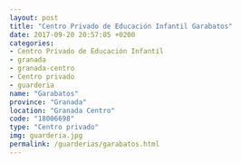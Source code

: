```yaml
---
layout: post
title: "Centro Privado de Educación Infantil Garabatos"
date: 2017-09-20 20:57:05 +0200
categories:
- Centro Privado de Educación Infantil
- granada
- granada-centro
- Centro privado
- guarderia
name: "Garabatos"
province: "Granada"
location: "Granada Centro"
code: "18006698"
type: "Centro privado"
img: guarderia.jpg
permalink: /guarderias/garabatos.html
---
```

